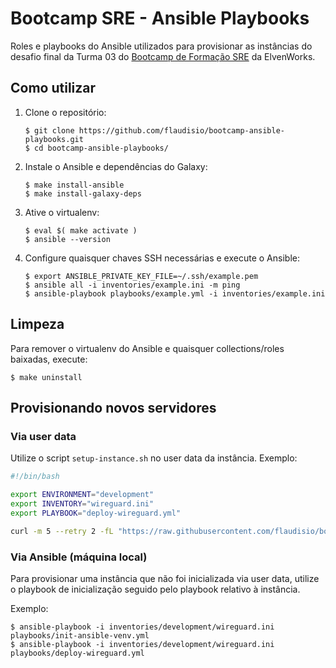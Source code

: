 # Bootcamp SRE - Ansible Playbooks

Roles e playbooks do Ansible utilizados para provisionar as instâncias do desafio final da Turma 03 do
[Bootcamp de Formação SRE][bootcamp] da ElvenWorks.

[bootcamp]: https://aprenda.elven.works/programas-de-formacao-bootcamp-sre

## Como utilizar

1. Clone o repositório:

    ```console
    $ git clone https://github.com/flaudisio/bootcamp-ansible-playbooks.git
    $ cd bootcamp-ansible-playbooks/
    ```

1. Instale o Ansible e dependências do Galaxy:

    ```console
    $ make install-ansible
    $ make install-galaxy-deps
    ```

1. Ative o virtualenv:

    ```console
    $ eval $( make activate )
    $ ansible --version
    ```

1. Configure quaisquer chaves SSH necessárias e execute o Ansible:

    ```console
    $ export ANSIBLE_PRIVATE_KEY_FILE=~/.ssh/example.pem
    $ ansible all -i inventories/example.ini -m ping
    $ ansible-playbook playbooks/example.yml -i inventories/example.ini
    ```

## Limpeza

Para remover o virtualenv do Ansible e quaisquer collections/roles baixadas, execute:

```console
$ make uninstall
```

## Provisionando novos servidores

### Via user data

Utilize o script `setup-instance.sh` no user data da instância. Exemplo:

```sh
#!/bin/bash

export ENVIRONMENT="development"
export INVENTORY="wireguard.ini"
export PLAYBOOK="deploy-wireguard.yml"

curl -m 5 --retry 2 -fL "https://raw.githubusercontent.com/flaudisio/bootcamp-ansible-playbooks/main/_scripts/setup-instance.sh" | bash
```

### Via Ansible (máquina local)

Para provisionar uma instância que não foi inicializada via user data, utilize o playbook de inicialização seguido pelo
playbook relativo à instância.

Exemplo:

```console
$ ansible-playbook -i inventories/development/wireguard.ini playbooks/init-ansible-venv.yml
$ ansible-playbook -i inventories/development/wireguard.ini playbooks/deploy-wireguard.yml
```

